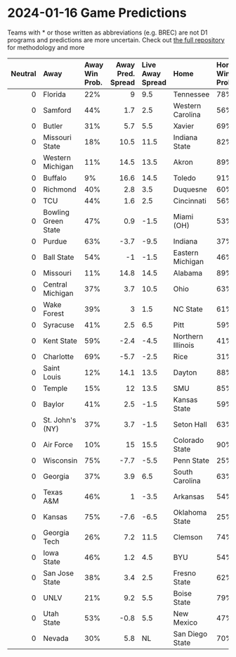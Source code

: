 # 2024-01-16 Game Predictions
Teams with * or those written as abbreviations (e.g. BREC) are not D1 programs and predictions are more uncertain. Check out [the full repository](https://github.com/grdavis/college-basketball-elo) for methodology and more

|   Neutral | Away                | Away Win Prob.   |   Away Pred. Spread | Live Away Spread   | Home              | Home Win Prob.   |   Home Pred. Spread |
|----------:|:--------------------|:-----------------|--------------------:|:-------------------|:------------------|:-----------------|--------------------:|
|         0 | Florida             | 22%              |                 9   | 9.5                | Tennessee         | 78%              |                -9   |
|         0 | Samford             | 44%              |                 1.7 | 2.5                | Western Carolina  | 56%              |                -1.7 |
|         0 | Butler              | 31%              |                 5.7 | 5.5                | Xavier            | 69%              |                -5.7 |
|         0 | Missouri State      | 18%              |                10.5 | 11.5               | Indiana State     | 82%              |               -10.5 |
|         0 | Western Michigan    | 11%              |                14.5 | 13.5               | Akron             | 89%              |               -14.5 |
|         0 | Buffalo             | 9%               |                16.6 | 14.5               | Toledo            | 91%              |               -16.6 |
|         0 | Richmond            | 40%              |                 2.8 | 3.5                | Duquesne          | 60%              |                -2.8 |
|         0 | TCU                 | 44%              |                 1.6 | 2.5                | Cincinnati        | 56%              |                -1.6 |
|         0 | Bowling Green State | 47%              |                 0.9 | -1.5               | Miami (OH)        | 53%              |                -0.9 |
|         0 | Purdue              | 63%              |                -3.7 | -9.5               | Indiana           | 37%              |                 3.7 |
|         0 | Ball State          | 54%              |                -1   | -1.5               | Eastern Michigan  | 46%              |                 1   |
|         0 | Missouri            | 11%              |                14.8 | 14.5               | Alabama           | 89%              |               -14.8 |
|         0 | Central Michigan    | 37%              |                 3.7 | 10.5               | Ohio              | 63%              |                -3.7 |
|         0 | Wake Forest         | 39%              |                 3   | 1.5                | NC State          | 61%              |                -3   |
|         0 | Syracuse            | 41%              |                 2.5 | 6.5                | Pitt              | 59%              |                -2.5 |
|         0 | Kent State          | 59%              |                -2.4 | -4.5               | Northern Illinois | 41%              |                 2.4 |
|         0 | Charlotte           | 69%              |                -5.7 | -2.5               | Rice              | 31%              |                 5.7 |
|         0 | Saint Louis         | 12%              |                14.1 | 13.5               | Dayton            | 88%              |               -14.1 |
|         0 | Temple              | 15%              |                12   | 13.5               | SMU               | 85%              |               -12   |
|         0 | Baylor              | 41%              |                 2.5 | -1.5               | Kansas State      | 59%              |                -2.5 |
|         0 | St. John's (NY)     | 37%              |                 3.7 | -1.5               | Seton Hall        | 63%              |                -3.7 |
|         0 | Air Force           | 10%              |                15   | 15.5               | Colorado State    | 90%              |               -15   |
|         0 | Wisconsin           | 75%              |                -7.7 | -5.5               | Penn State        | 25%              |                 7.7 |
|         0 | Georgia             | 37%              |                 3.9 | 6.5                | South Carolina    | 63%              |                -3.9 |
|         0 | Texas A&M           | 46%              |                 1   | -3.5               | Arkansas          | 54%              |                -1   |
|         0 | Kansas              | 75%              |                -7.6 | -6.5               | Oklahoma State    | 25%              |                 7.6 |
|         0 | Georgia Tech        | 26%              |                 7.2 | 11.5               | Clemson           | 74%              |                -7.2 |
|         0 | Iowa State          | 46%              |                 1.2 | 4.5                | BYU               | 54%              |                -1.2 |
|         0 | San Jose State      | 38%              |                 3.4 | 2.5                | Fresno State      | 62%              |                -3.4 |
|         0 | UNLV                | 21%              |                 9.2 | 5.5                | Boise State       | 79%              |                -9.2 |
|         0 | Utah State          | 53%              |                -0.8 | 5.5                | New Mexico        | 47%              |                 0.8 |
|         0 | Nevada              | 30%              |                 5.8 | NL                 | San Diego State   | 70%              |                -5.8 |